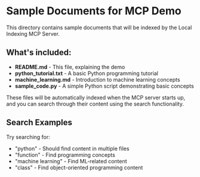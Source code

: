 # Sample Documents for MCP Demo

This directory contains sample documents that will be indexed by the Local Indexing MCP Server.

## What's included:

- **README.md** - This file, explaining the demo
- **python_tutorial.txt** - A basic Python programming tutorial
- **machine_learning.md** - Introduction to machine learning concepts
- **sample_code.py** - A simple Python script demonstrating basic concepts

These files will be automatically indexed when the MCP server starts up, and you can search through their content using the search functionality.

## Search Examples

Try searching for:
- "python" - Should find content in multiple files
- "function" - Find programming concepts
- "machine learning" - Find ML-related content
- "class" - Find object-oriented programming content